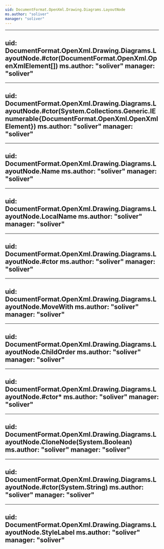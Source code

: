 ```yaml
---
uid: DocumentFormat.OpenXml.Drawing.Diagrams.LayoutNode
ms.author: "soliver"
manager: "soliver"
---
```


---
uid: DocumentFormat.OpenXml.Drawing.Diagrams.LayoutNode.#ctor(DocumentFormat.OpenXml.OpenXmlElement[])
ms.author: "soliver"
manager: "soliver"
---

---
uid: DocumentFormat.OpenXml.Drawing.Diagrams.LayoutNode.#ctor(System.Collections.Generic.IEnumerable{DocumentFormat.OpenXml.OpenXmlElement})
ms.author: "soliver"
manager: "soliver"
---

---
uid: DocumentFormat.OpenXml.Drawing.Diagrams.LayoutNode.Name
ms.author: "soliver"
manager: "soliver"
---

---
uid: DocumentFormat.OpenXml.Drawing.Diagrams.LayoutNode.LocalName
ms.author: "soliver"
manager: "soliver"
---

---
uid: DocumentFormat.OpenXml.Drawing.Diagrams.LayoutNode.#ctor
ms.author: "soliver"
manager: "soliver"
---

---
uid: DocumentFormat.OpenXml.Drawing.Diagrams.LayoutNode.MoveWith
ms.author: "soliver"
manager: "soliver"
---

---
uid: DocumentFormat.OpenXml.Drawing.Diagrams.LayoutNode.ChildOrder
ms.author: "soliver"
manager: "soliver"
---

---
uid: DocumentFormat.OpenXml.Drawing.Diagrams.LayoutNode.#ctor*
ms.author: "soliver"
manager: "soliver"
---

---
uid: DocumentFormat.OpenXml.Drawing.Diagrams.LayoutNode.CloneNode(System.Boolean)
ms.author: "soliver"
manager: "soliver"
---

---
uid: DocumentFormat.OpenXml.Drawing.Diagrams.LayoutNode.#ctor(System.String)
ms.author: "soliver"
manager: "soliver"
---

---
uid: DocumentFormat.OpenXml.Drawing.Diagrams.LayoutNode.StyleLabel
ms.author: "soliver"
manager: "soliver"
---
